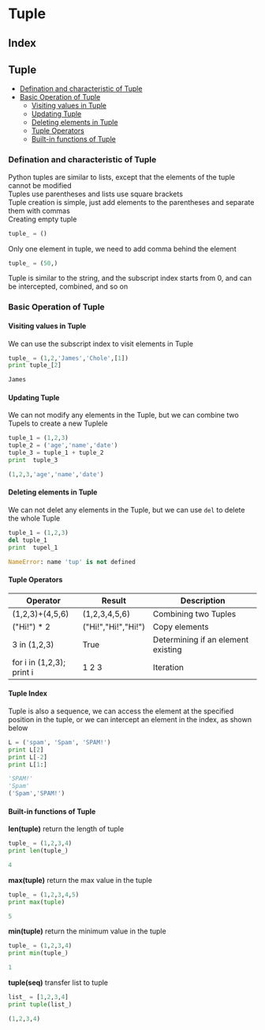 Tuple
===

Index
---

## Tuple
* [Defination and characteristic of Tuple](#defination-and-characteristic-of-tuple)
* [Basic Operation of Tuple](#basic-operation-of-tuple)
    * [Visiting values in Tuple](#visiting-values-in-tuple)
    * [Updating Tuple](#updating-tuple)
    * [Deleting elements in Tuple](#deleting-elements-in-tuple)
    * [Tuple Operators](#tuple-operators)
    * [Built-in functions of Tuple](#built-in-functions-of-tuple)

### Defination and characteristic of Tuple
Python tuples are similar to lists, except that the elements of the tuple cannot be modified</br>
Tuples use parentheses and lists use square brackets</br>
Tuple creation is simple, just add elements to the parentheses and separate them with commas</br>
Creating empty tuple
```python
tuple_ = ()
```
Only one element in tuple, we need to add comma behind the element
```python
tuple_ = (50,)
```
Tuple is similar to the string, and the subscript index starts from 0, and can be intercepted, combined, and so on
### Basic Operation of Tuple
#### Visiting values in Tuple
We can use the subscript index to visit elements in Tuple
```python
tuple_ = (1,2,'James','Chole',[1])
print tuple_[2]

James
```
#### Updating Tuple
We can not modify any elements in the Tuple, but we can combine two Tupels to create a new Tuplele
```python
tuple_1 = (1,2,3)
tuple_2 = ('age','name','date')
tuple_3 = tuple_1 + tuple_2
print  tuple_3

(1,2,3,'age','name','date')
```
#### Deleting elements in Tuple
We can not delet any elements in the Tuple, but we can use `del` to delete the whole Tuple
```python
tuple_1 = (1,2,3)
del tuple_1
print  tupel_1

NameError: name 'tup' is not defined
```

#### Tuple Operators
|Operator   |Result     |Description      |
|----       |----       |----             |
|(1,2,3)+(4,5,6)          |(1,2,3,4,5,6)      |Combining two Tuples |
|("Hi!") * 2              |("Hi!","Hi!","Hi!")|Copy elements|
|3 in (1,2,3)             |True               |Determining if an element existing|
|for i in (1,2,3); print i|1 2 3              |Iteration|

#### Tuple Index
Tuple is also a sequence, we can access the element at the specified position in the tuple, or we can intercept an element in the index, as shown below
```python
L = ('spam', 'Spam', 'SPAM!')
print L[2]
print L[-2]
print L[1:]

'SPAM!'
'Spam'
('Spam','SPAM!')
```

#### Built-in functions of Tuple
**len(tuple)** return the length of tuple
```python
tuple_ = (1,2,3,4)
print len(tuple_)

4
```
**max(tuple)** return the max value in the tuple
```python
tuple_ = (1,2,3,4,5)
print max(tuple)

5
```
**min(tuple)** return the minimum value in the tuple
```python
tuple_ = (1,2,3,4)
print min(tuple_)

1
```
**tuple(seq)** transfer list to tuple
```python
list_ = [1,2,3,4]
print tuple(list_)

(1,2,3,4)
```
